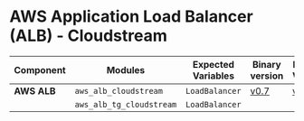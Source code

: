 # AWS Application Load Balancer (ALB) - Cloudstream


| **Component**    | **Modules**           | **Expected Variables** | **Binary version** |  **Module Version**                                                                            | **Changelog**                                                              |
|------------------|-----------------------|--------------------------|--------------------|------------------------------------------------------------------------------------------------|----------------------------------------------------------------------------|
| **AWS ALB**           | `aws_alb_cloudstream`                        | `LoadBalancer`                                           | [v0.7](https://last9.jfrog.io/ui/native/last9-openmetrics-exporter/release-v0.7/)             |  [v0.0.1](https://github.com/last9/openmetrics-registry/releases/download/v0.0.2/aws_cloudstream_alb_v0.0.1.hcl)                           | [Changelog](https://github.com/last9/openmetrics-registry/blob/master/aws/cloudstream/alb/CHANGELOG.md)           |
|               | `aws_alb_tg_cloudstream`           | `LoadBalancer`                              |                    |                    |                                                                                                                                    |                                                                                                     |

